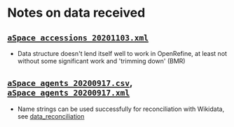 # Notes on data received
## [`aSpace_accessions_20201103.xml`](https://github.com/uwlib-cams/ASpaceAgents/blob/main/data_received/aSpace_accessions_20201103.xml)
- Data structure doesn't lend itself well to work in OpenRefine, at least not without some significant work and 'trimming down' (BMR)
## [`aSpace_agents_20200917.csv`](https://github.com/uwlib-cams/ASpaceAgents/blob/main/data_received/aSpace_agents_20200917.csv), [`aSpace_agents_20200917.xml`](https://github.com/uwlib-cams/ASpaceAgents/blob/main/data_received/aSpace_agents_20200917.xml)
- Name strings can be used successfully for reconciliation with Wikidata, see [data_reconciliation](https://github.com/uwlib-cams/ASpaceAgents/tree/main/data_reconciliation)
